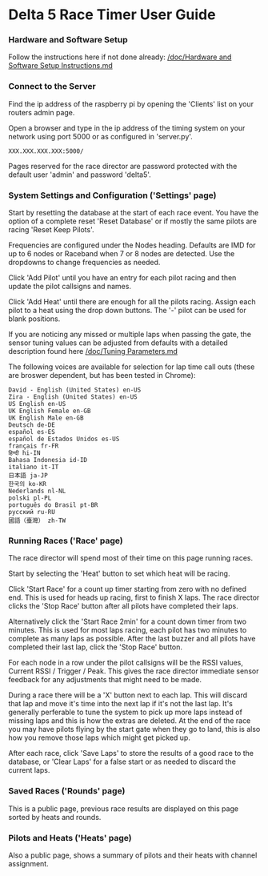 # Delta 5 Race Timer User Guide

### Hardware and Software Setup
Follow the instructions here if not done already: [/doc/Hardware and Software Setup Instructions.md](Hardware%20and%20Software%20Setup%20Instructions.md)

### Connect to the Server
Find the ip address of the raspberry pi by opening the 'Clients' list on your routers admin page.

Open a browser and type in the ip address of the timing system on your network using port 5000 or as configured in 'server.py'.
```
XXX.XXX.XXX.XXX:5000/
```

Pages reserved for the race director are password protected with the default user 'admin' and password 'delta5'.

### System Settings and Configuration ('Settings' page)

Start by resetting the database at the start of each race event. You have the option of a complete reset 'Reset Database' or if mostly the same pilots are racing 'Reset Keep Pilots'.

Frequencies are configured under the Nodes heading. Defaults are IMD for up to 6 nodes or Raceband when 7 or 8 nodes are detected. Use the dropdowns to change frequencies as needed.

Click 'Add Pilot' until you have an entry for each pilot racing and then update the pilot callsigns and names.

Click 'Add Heat' until there are enough for all the pilots racing. Assign each pilot to a heat using the drop down buttons. The '-' pilot can be used for blank positions.

If you are noticing any missed or multiple laps when passing the gate, the sensor tuning values can be adjusted from defaults with a detailed description found here [/doc/Tuning Parameters.md](Tuning%20Parameters.md)

The following voices are available for selection for lap time call outs (these are broswer dependent, but has been tested in Chrome):
```
David - English (United States) en-US
Zira - English (United States) en-US
US English en-US
UK English Female en-GB
UK English Male en-GB
Deutsch de-DE
español es-ES
español de Estados Unidos es-US
français fr-FR
हिन्दी hi-IN
Bahasa Indonesia id-ID
italiano it-IT
日本語 ja-JP
한국의 ko-KR
Nederlands nl-NL
polski pl-PL
português do Brasil pt-BR
русский ru-RU
國語（臺灣） zh-TW
```

### Running Races ('Race' page)

The race director will spend most of their time on this page running races.

Start by selecting the 'Heat' button to set which heat will be racing.

Click 'Start Race' for a count up timer starting from zero with no defined end. This is used for heads up racing, first to finish X laps. The race director clicks the 'Stop Race' button after all pilots have completed their laps.

Alternatively click the 'Start Race 2min' for a count down timer from two minutes. This is used for most laps racing, each pilot has two minutes to complete as many laps as possible. After the last buzzer and all pilots have completed their last lap, click the 'Stop Race' button.

For each node in a row under the pilot callsigns will be the RSSI values, Current RSSI / Trigger / Peak. This gives the race director immediate sensor feedback for any adjustments that might need to be made.

During a race there will be a 'X' button next to each lap. This will discard that lap and move it's time into the next lap if it's not the last lap. It's generally perferable to tune the system to pick up more laps instead of missing laps and this is how the extras are deleted. At the end of the race you may have pilots flying by the start gate when they go to land, this is also how you remove those laps which might get picked up.

After each race, click 'Save Laps' to store the results of a good race to the database, or 'Clear Laps' for a false start or as needed to discard the current laps.

### Saved Races ('Rounds' page)

This is a public page, previous race results are displayed on this page sorted by heats and rounds.

### Pilots and Heats ('Heats' page)

Also a public page, shows a summary of pilots and their heats with channel assignment.

